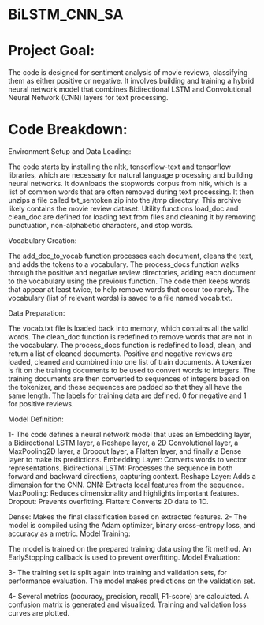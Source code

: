 # BiLSTM_CNN_SA

# Project Goal:

The code is designed for sentiment analysis of movie reviews, classifying them as either positive or negative. It involves building and training a hybrid neural network model that combines Bidirectional LSTM and Convolutional Neural Network (CNN) layers for text processing.

# Code Breakdown:

Environment Setup and Data Loading:

The code starts by installing the nltk, tensorflow-text and tensorflow libraries, which are necessary for natural language processing and building neural networks.
It downloads the stopwords corpus from nltk, which is a list of common words that are often removed during text processing.
It then unzips a file called txt_sentoken.zip into the /tmp directory. This archive likely contains the movie review dataset.
Utility functions load_doc and clean_doc are defined for loading text from files and cleaning it by removing punctuation, non-alphabetic characters, and stop words.

Vocabulary Creation:

The add_doc_to_vocab function processes each document, cleans the text, and adds the tokens to a vocabulary.
The process_docs function walks through the positive and negative review directories, adding each document to the vocabulary using the previous function.
The code then keeps words that appear at least twice, to help remove words that occur too rarely.
The vocabulary (list of relevant words) is saved to a file named vocab.txt.

Data Preparation:

The vocab.txt file is loaded back into memory, which contains all the valid words.
The clean_doc function is redefined to remove words that are not in the vocabulary.
The process_docs function is redefined to load, clean, and return a list of cleaned documents.
Positive and negative reviews are loaded, cleaned and combined into one list of train documents.
A tokenizer is fit on the training documents to be used to convert words to integers.
The training documents are then converted to sequences of integers based on the tokenizer, and these sequences are padded so that they all have the same length.
The labels for training data are defined. 0 for negative and 1 for positive reviews.

Model Definition:

1- The code defines a neural network model that uses an Embedding layer, a Bidirectional LSTM layer, a Reshape layer, a 2D Convolutional layer, a MaxPooling2D layer, a Dropout layer, a Flatten layer, and finally a Dense layer to make its predictions.
Embedding Layer: Converts words to vector representations.
Bidirectional LSTM: Processes the sequence in both forward and backward directions, capturing context.
Reshape Layer: Adds a dimension for the CNN.
CNN: Extracts local features from the sequence.
MaxPooling: Reduces dimensionality and highlights important features.
Dropout: Prevents overfitting.
Flatten: Converts 2D data to 1D.

Dense: Makes the final classification based on extracted features.
2- The model is compiled using the Adam optimizer, binary cross-entropy loss, and accuracy as a metric.
Model Training:

The model is trained on the prepared training data using the fit method.
An EarlyStopping callback is used to prevent overfitting.
Model Evaluation:

3- The training set is split again into training and validation sets, for performance evaluation.
The model makes predictions on the validation set.

4- Several metrics (accuracy, precision, recall, F1-score) are calculated.
A confusion matrix is generated and visualized.
Training and validation loss curves are plotted.



